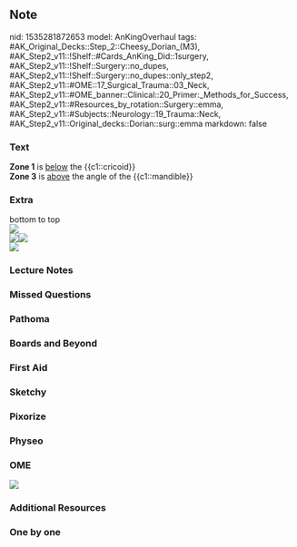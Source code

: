 ## Note
nid: 1535281872653
model: AnKingOverhaul
tags: #AK_Original_Decks::Step_2::Cheesy_Dorian_(M3), #AK_Step2_v11::!Shelf::#Cards_AnKing_Did::1surgery, #AK_Step2_v11::!Shelf::Surgery::no_dupes, #AK_Step2_v11::!Shelf::Surgery::no_dupes::only_step2, #AK_Step2_v11::#OME::17_Surgical_Trauma::03_Neck, #AK_Step2_v11::#OME_banner::Clinical::20_Primer:_Methods_for_Success, #AK_Step2_v11::#Resources_by_rotation::Surgery::emma, #AK_Step2_v11::#Subjects::Neurology::19_Trauma::Neck, #AK_Step2_v11::Original_decks::Dorian::surg::emma
markdown: false

### Text
<div>
  <b style="font-weight: bold;">Zone 1</b> is <u>below</u> the
  {{c1::cricoid}}
</div><b>Zone 3</b> is <u>above</u> the angle of the
{{c1::mandible}}

### Extra
<div>
  bottom to top
</div>
<div><img src="paste-2119824058613761.jpg"></div>
<div><img src="123123132vanessa.jpg"><img src=
"paste-1285367747575809.jpg"></div><img src=
"paste-321534136680449.jpg">

### Lecture Notes


### Missed Questions


### Pathoma


### Boards and Beyond


### First Aid


### Sketchy


### Pixorize


### Physeo


### OME
<div class="ome-widget">
  <a href="https://onlinemeded.org/spa/surgery?ref=anki"><img src=
  "_OME_AnkiFlashcards_Topic_5.png"></a>
</div>

### Additional Resources


### One by one

